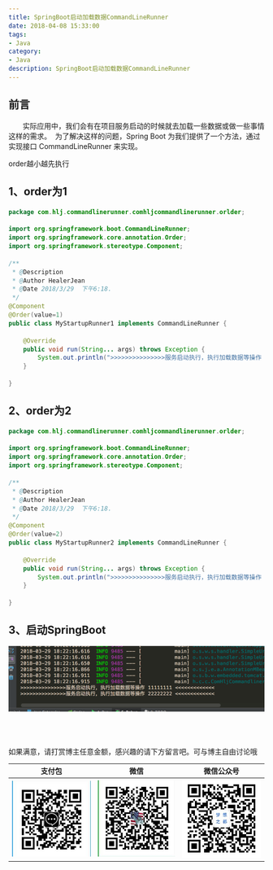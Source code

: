 ```yaml
---
title: SpringBoot启动加载数据CommandLineRunner
date: 2018-04-08 15:33:00
tags: 
- Java
category: 
- Java
description: SpringBoot启动加载数据CommandLineRunner
---
```


<!-- image url 
https://raw.githubusercontent.com/HealerJean/HealerJean.github.io/master/blogImages
　　首行缩进
<font color="red">  </font>
-->

## 前言

　　实际应用中，我们会有在项目服务启动的时候就去加载一些数据或做一些事情这样的需求。  为了解决这样的问题，Spring Boot 为我们提供了一个方法，通过实现接口 CommandLineRunner 来实现。


order越小越先执行

## 1、order为1

```java
package com.hlj.commandlinerunner.comhljcommandlinerunner.orlder;

import org.springframework.boot.CommandLineRunner;
import org.springframework.core.annotation.Order;
import org.springframework.stereotype.Component;

/**
 * @Description
 * @Author HealerJean
 * @Date 2018/3/29  下午6:18.
 */
@Component
@Order(value=1)
public class MyStartupRunner1 implements CommandLineRunner {

    @Override
    public void run(String... args) throws Exception {
        System.out.println(">>>>>>>>>>>>>>>服务启动执行，执行加载数据等操作 11111111 <<<<<<<<<<<<<");
    }

}


```

## 2、order为2

```java
package com.hlj.commandlinerunner.comhljcommandlinerunner.orlder;

import org.springframework.boot.CommandLineRunner;
import org.springframework.core.annotation.Order;
import org.springframework.stereotype.Component;

/**
 * @Description
 * @Author HealerJean
 * @Date 2018/3/29  下午6:18.
 */
@Component
@Order(value=2)
public class MyStartupRunner2 implements CommandLineRunner {

    @Override
    public void run(String... args) throws Exception {
        System.out.println(">>>>>>>>>>>>>>>服务启动执行，执行加载数据等操作 22222222 <<<<<<<<<<<<<");
    }

}
```


## 3、启动SpringBoot

![WX20180329-182220](https://raw.githubusercontent.com/HealerJean/HealerJean.github.io/master/blogImages/WX20180329-182220.png)





<br/><br/><br/>
如果满意，请打赏博主任意金额，感兴趣的请下方留言吧。可与博主自由讨论哦

|支付包 | 微信|微信公众号|
|:-------:|:-------:|:------:|
|![支付宝](https://raw.githubusercontent.com/HealerJean/HealerJean.github.io/master/assets/img/tctip/alpay.jpg) | ![微信](https://raw.githubusercontent.com/HealerJean/HealerJean.github.io/master/assets/img/tctip/weixin.jpg)|![微信公众号](https://raw.githubusercontent.com/HealerJean/HealerJean.github.io/master/assets/img/my/qrcode_for_gh_a23c07a2da9e_258.jpg)|




<!-- Gitalk 评论 start  -->

<link rel="stylesheet" href="https://unpkg.com/gitalk/dist/gitalk.css">
<script src="https://unpkg.com/gitalk@latest/dist/gitalk.min.js"></script> 
<div id="gitalk-container"></div>    
 <script type="text/javascript">
    var gitalk = new Gitalk({
		clientID: `1d164cd85549874d0e3a`,
		clientSecret: `527c3d223d1e6608953e835b547061037d140355`,
		repo: `HealerJean.github.io`,
		owner: 'HealerJean',
		admin: ['HealerJean'],
		id: 'synrCiOxeZMrB4Qr',
    });
    gitalk.render('gitalk-container');
</script> 

<!-- Gitalk end -->

